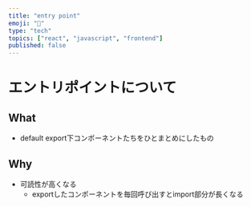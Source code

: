 ```yaml
---
title: "entry point"
emoji: "📘"
type: "tech"
topics: ["react", "javascript", "frontend"]
published: false
---
```


# エントリポイントについて

## What
- default export下コンポーネントたちをひとまとめにしたもの

## Why
- 可読性が高くなる
  - exportしたコンポーネントを毎回呼び出すとimport部分が長くなる